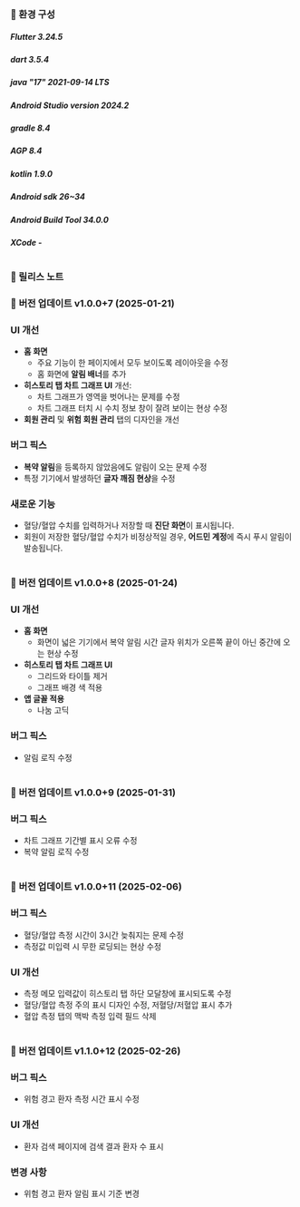 ### 🚀 환경 구성   
##### Flutter 3.24.5
##### dart 3.5.4
##### java "17" 2021-09-14 LTS 
##### Android Studio version 2024.2
##### gradle 8.4
##### AGP 8.4
##### kotlin 1.9.0
##### Android sdk 26~34
##### Android Build Tool 34.0.0
##### XCode -
#    


### 🚀 릴리스 노트

### 🔧 **버전 업데이트 v1.0.0+7 (2025-01-21)**

### **UI 개선**
- **홈 화면** 
  - 주요 기능이 한 페이지에서 모두 보이도록 레이아웃을 수정
  - 홈 화면에 **알림 배너**를 추가
- **히스토리 탭 차트 그래프 UI** 개선:
  - 차트 그래프가 영역을 벗어나는 문제를 수정
  - 차트 그래프 터치 시 수치 정보 창이 잘려 보이는 현상 수정
- **회원 관리** 및 **위험 회원 관리** 탭의 디자인을 개선

### **버그 픽스**
- **복약 알림**을 등록하지 않았음에도 알림이 오는 문제 수정
- 특정 기기에서 발생하던 **글자 깨짐 현상**을 수정

### **새로운 기능**
- 혈당/혈압 수치를 입력하거나 저장할 때 **진단 화면**이 표시됩니다.
- 회원이 저장한 혈당/혈압 수치가 비정상적일 경우, **어드민 계정**에 즉시 푸시 알림이 발송됩니다.

# 

### 🔧 **버전 업데이트 v1.0.0+8 (2025-01-24)**

### **UI 개선**
- **홈 화면** 
  - 화면이 넓은 기기에서 복약 알림 시간 글자 위치가 오른쪽 끝이 아닌 중간에 오는 현상 수정
- **히스토리 탭 차트 그래프 UI** 
  - 그리드와 타이틀 제거
  - 그래프 배경 색 적용
- **앱 글꼴 적용**
  - 나눔 고딕 

### **버그 픽스**
  - 알림 로직 수정

#

### 🔧 **버전 업데이트 v1.0.0+9 (2025-01-31)**

### **버그 픽스**
  - 차트 그래프 기간별 표시 오류 수정
  - 복약 알림 로직 수정

#

### 🔧 **버전 업데이트 v1.0.0+11 (2025-02-06)**

### **버그 픽스**
- 혈당/혈압 측정 시간이 3시간 늦춰지는 문제 수정
- 측정값 미입력 시 무한 로딩되는 현상 수정

### **UI 개선**
- 측정 메모 입력값이 히스토리 탭 하단 모달창에 표시되도록 수정
- 혈당/혈압 측정 주의 표시 디자인 수정, 저혈당/저혈압 표시 추가
- 혈압 측정 탭의 맥박 측정 입력 필드 삭제

#

#

### 🔧 **버전 업데이트 v1.1.0+12 (2025-02-26)**

### **버그 픽스**
- 위험 경고 환자 측정 시간 표시 수정

### **UI 개선**
- 환자 검색 페이지에 검색 결과 환자 수 표시

### **변경 사항**
- 위험 경고 환자 알림 표시 기준 변경

#